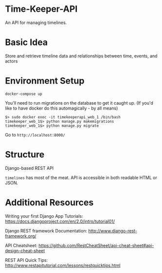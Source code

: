 # Time-Keeper-API
An API for managing timelines.

# Basic Idea
Store and retrieve timeline data and relationships between time, events, and actors

# Environment Setup
`docker-compose up`

You'll need to run migrations on the database to get it caught up.
(If you'd like to have docker do this automagically - by all means)
```
$> sudo docker exec -it timekeeperapi_web_1 /bin/bash
timekeeper_web_1$> python manage.py makemigrations
timekeeper_web_1$> python manage.py migrate
```

Go to `http://localhost:8000/`

# Structure
Django-based REST API

`timelines` has most of the meat. API is accessible in both readable HTML or JSON.

# Additional Resources
Writing your first Django App Tutorials: https://docs.djangoproject.com/en/2.0/intro/tutorial01/

Django REST framework Documentation: http://www.django-rest-framework.org/

API Cheatsheet: https://github.com/RestCheatSheet/api-cheat-sheet#api-design-cheat-sheet

REST API Quick Tips: http://www.restapitutorial.com/lessons/restquicktips.html
